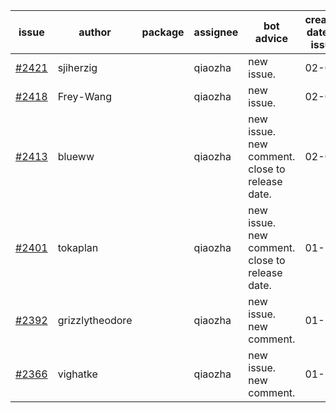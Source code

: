 | issue | author | package | assignee | bot advice | created date of issue | target release date | date from target |
| ------ | ------ | ------ | ------ | ------ | ------ | ------ | :-----: |
| [#2421](https://github.com/Azure/sdk-release-request/issues/2421) | sjiherzig |  | qiaozha | new issue. | 02-07 | 02-15 |  |
| [#2418](https://github.com/Azure/sdk-release-request/issues/2418) | Frey-Wang |  | qiaozha | new issue. | 02-07 | 02-14 |  |
| [#2413](https://github.com/Azure/sdk-release-request/issues/2413) | blueww |  | qiaozha | new issue. new comment. close to release date.  | 02-07 | 02-09 | 0 |
| [#2401](https://github.com/Azure/sdk-release-request/issues/2401) | tokaplan |  | qiaozha | new issue. new comment. close to release date.  | 01-21 | 02-07 | -2 |
| [#2392](https://github.com/Azure/sdk-release-request/issues/2392) | grizzlytheodore |  | qiaozha | new issue. new comment. | 01-19 | 01-28 |  |
| [#2366](https://github.com/Azure/sdk-release-request/issues/2366) | vighatke |  | qiaozha | new issue. new comment. | 01-10 | 01-24 |  |
